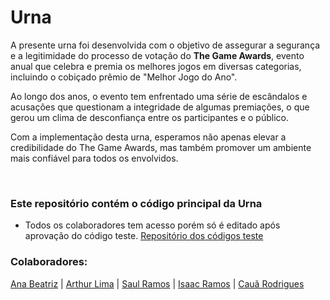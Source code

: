 # Urna

A presente urna foi desenvolvida com o objetivo de assegurar a segurança e a legitimidade do processo de votação do **The Game Awards**, evento anual que celebra e premia os melhores jogos em diversas categorias, incluindo o cobiçado prêmio de "Melhor Jogo do Ano".

Ao longo dos anos, o evento tem enfrentado uma série de escândalos e acusações que questionam a integridade de algumas premiações, o que gerou um clima de desconfiança entre os participantes e o público.

Com a implementação desta urna, esperamos não apenas elevar a credibilidade do The Game Awards, mas também promover um ambiente mais confiável para todos os envolvidos.

<br>

### Este repositório contém o código principal da Urna
- Todos os colaboradores tem acesso porém só é editado após aprovação do código teste.
<a target="_blank" href="https://github.com/VotoVeritas/UrnaTestes">Repositório dos códigos teste</a>

### Colaboradores:
<a target="_blank" href="https://github.com/AnaBeatrizCarvalhoMenezes">Ana Beatriz</a> | <a target="_blank" href="https://github.com/Arthur-Lima07">Arthur Lima</a> | <a target="_blank" href="https://github.com/hattasho">Saul Ramos</a> | <a target="_blank" href="https://github.com/IsaacMaf">Isaac Ramos</a> | <a target="_blank" href="https://github.com/CauaRodrigues08">Cauã Rodrigues</a>


